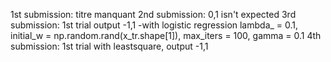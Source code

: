 1st submission: titre manquant
2nd submission: 0,1 isn't expected
3rd submission: 1st trial output -1,1 -with logistic regression lambda_ = 0.1, initial_w = np.random.rand(x_tr.shape[1]), max_iters = 100, gamma = 0.1 
4th submission: 1st trial with leastsquare, output -1,1